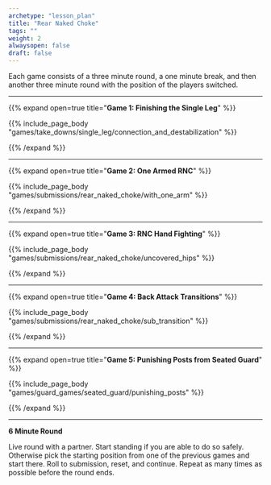 ```yaml
--- 
archetype: "lesson_plan" 
title: "Rear Naked Choke"
tags: ""
weight: 2
alwaysopen: false 
draft: false
---
```




Each game consists of a three minute round, a one minute break, and then another three minute round with the position of the players switched. 

---
{{% expand open=true title="**Game 1: Finishing the Single Leg**" %}}

{{% include_page_body "games/take_downs/single_leg/connection_and_destabilization" %}}

{{% /expand %}}

---
{{% expand open=true title="**Game 2: One Armed RNC**" %}}

{{% include_page_body "games/submissions/rear_naked_choke/with_one_arm" %}}

{{% /expand %}}

---
{{% expand open=true title="**Game 3: RNC Hand Fighting**" %}}

{{% include_page_body "games/submissions/rear_naked_choke/uncovered_hips" %}}

{{% /expand %}}

---
{{% expand open=true title="**Game 4: Back Attack Transitions**" %}}

{{% include_page_body "games/submissions/rear_naked_choke/sub_transition" %}}

{{% /expand %}}

---
{{% expand open=true title="**Game 5: Punishing Posts from Seated Guard**" %}}


{{% include_page_body "games/guard_games/seated_guard/punishing_posts" %}}

{{% /expand %}}

---
**6 Minute Round**

Live round with a partner. Start standing if you are able to do so safely. Otherwise pick the starting position from one of the previous games and start there. Roll to submission, reset, and continue. Repeat as many times as possible before the round ends. 




